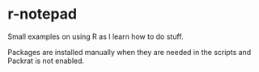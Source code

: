 # r-notepad
Small examples on using R as I learn how to do stuff.

Packages are installed manually when they are needed in the scripts and Packrat is not enabled.
